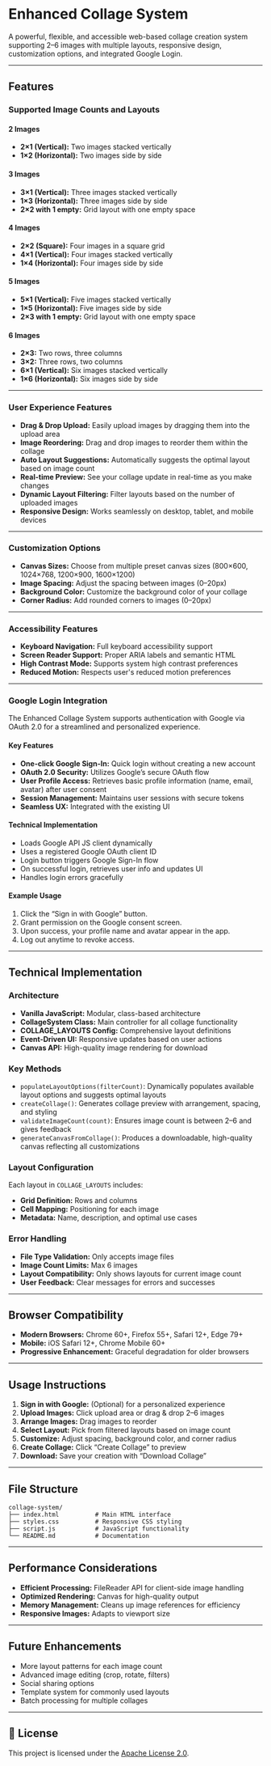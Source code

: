 # Enhanced Collage System

A powerful, flexible, and accessible web-based collage creation system supporting 2–6 images with multiple layouts, responsive design, customization options, and integrated Google Login.

---

## Features

### Supported Image Counts and Layouts

#### 2 Images
- **2×1 (Vertical):** Two images stacked vertically
- **1×2 (Horizontal):** Two images side by side

#### 3 Images
- **3×1 (Vertical):** Three images stacked vertically
- **1×3 (Horizontal):** Three images side by side
- **2×2 with 1 empty:** Grid layout with one empty space

#### 4 Images
- **2×2 (Square):** Four images in a square grid
- **4×1 (Vertical):** Four images stacked vertically
- **1×4 (Horizontal):** Four images side by side

#### 5 Images
- **5×1 (Vertical):** Five images stacked vertically
- **1×5 (Horizontal):** Five images side by side
- **2×3 with 1 empty:** Grid layout with one empty space

#### 6 Images
- **2×3:** Two rows, three columns
- **3×2:** Three rows, two columns
- **6×1 (Vertical):** Six images stacked vertically
- **1×6 (Horizontal):** Six images side by side

---

### User Experience Features

- **Drag & Drop Upload:** Easily upload images by dragging them into the upload area
- **Image Reordering:** Drag and drop images to reorder them within the collage
- **Auto Layout Suggestions:** Automatically suggests the optimal layout based on image count
- **Real-time Preview:** See your collage update in real-time as you make changes
- **Dynamic Layout Filtering:** Filter layouts based on the number of uploaded images
- **Responsive Design:** Works seamlessly on desktop, tablet, and mobile devices

---

### Customization Options

- **Canvas Sizes:** Choose from multiple preset canvas sizes (800×600, 1024×768, 1200×900, 1600×1200)
- **Image Spacing:** Adjust the spacing between images (0–20px)
- **Background Color:** Customize the background color of your collage
- **Corner Radius:** Add rounded corners to images (0–20px)

---

### Accessibility Features

- **Keyboard Navigation:** Full keyboard accessibility support
- **Screen Reader Support:** Proper ARIA labels and semantic HTML
- **High Contrast Mode:** Supports system high contrast preferences
- **Reduced Motion:** Respects user's reduced motion preferences

---

### Google Login Integration

The Enhanced Collage System supports authentication with Google via OAuth 2.0 for a streamlined and personalized experience.

#### Key Features

- **One-click Google Sign-In:** Quick login without creating a new account
- **OAuth 2.0 Security:** Utilizes Google’s secure OAuth flow
- **User Profile Access:** Retrieves basic profile information (name, email, avatar) after user consent
- **Session Management:** Maintains user sessions with secure tokens
- **Seamless UX:** Integrated with the existing UI

#### Technical Implementation

- Loads Google API JS client dynamically
- Uses a registered Google OAuth client ID
- Login button triggers Google Sign-In flow
- On successful login, retrieves user info and updates UI
- Handles login errors gracefully

#### Example Usage

1. Click the “Sign in with Google” button.
2. Grant permission on the Google consent screen.
3. Upon success, your profile name and avatar appear in the app.
4. Log out anytime to revoke access.

---

## Technical Implementation

### Architecture

- **Vanilla JavaScript:** Modular, class-based architecture
- **CollageSystem Class:** Main controller for all collage functionality
- **COLLAGE_LAYOUTS Config:** Comprehensive layout definitions
- **Event-Driven UI:** Responsive updates based on user actions
- **Canvas API:** High-quality image rendering for download

### Key Methods

- `populateLayoutOptions(filterCount)`: Dynamically populates available layout options and suggests optimal layouts
- `createCollage()`: Generates collage preview with arrangement, spacing, and styling
- `validateImageCount(count)`: Ensures image count is between 2–6 and gives feedback
- `generateCanvasFromCollage()`: Produces a downloadable, high-quality canvas reflecting all customizations

### Layout Configuration

Each layout in `COLLAGE_LAYOUTS` includes:
- **Grid Definition:** Rows and columns
- **Cell Mapping:** Positioning for each image
- **Metadata:** Name, description, and optimal use cases

### Error Handling

- **File Type Validation:** Only accepts image files
- **Image Count Limits:** Max 6 images
- **Layout Compatibility:** Only shows layouts for current image count
- **User Feedback:** Clear messages for errors and successes

---

## Browser Compatibility

- **Modern Browsers:** Chrome 60+, Firefox 55+, Safari 12+, Edge 79+
- **Mobile:** iOS Safari 12+, Chrome Mobile 60+
- **Progressive Enhancement:** Graceful degradation for older browsers

---

## Usage Instructions

1. **Sign in with Google:** (Optional) for a personalized experience
2. **Upload Images:** Click upload area or drag & drop 2–6 images
3. **Arrange Images:** Drag images to reorder
4. **Select Layout:** Pick from filtered layouts based on image count
5. **Customize:** Adjust spacing, background color, and corner radius
6. **Create Collage:** Click “Create Collage” to preview
7. **Download:** Save your creation with “Download Collage”

---

## File Structure

```
collage-system/
├── index.html          # Main HTML interface
├── styles.css          # Responsive CSS styling
├── script.js           # JavaScript functionality
└── README.md           # Documentation
```

---

## Performance Considerations

- **Efficient Processing:** FileReader API for client-side image handling
- **Optimized Rendering:** Canvas for high-quality output
- **Memory Management:** Cleans up image references for efficiency
- **Responsive Images:** Adapts to viewport size

---

## Future Enhancements

- More layout patterns for each image count
- Advanced image editing (crop, rotate, filters)
- Social sharing options
- Template system for commonly used layouts
- Batch processing for multiple collages

---

## 📄 License

This project is licensed under the [Apache License 2.0](https://github.com/ThisIs-Developer/Collage-App/blob/main/LICENSE).
